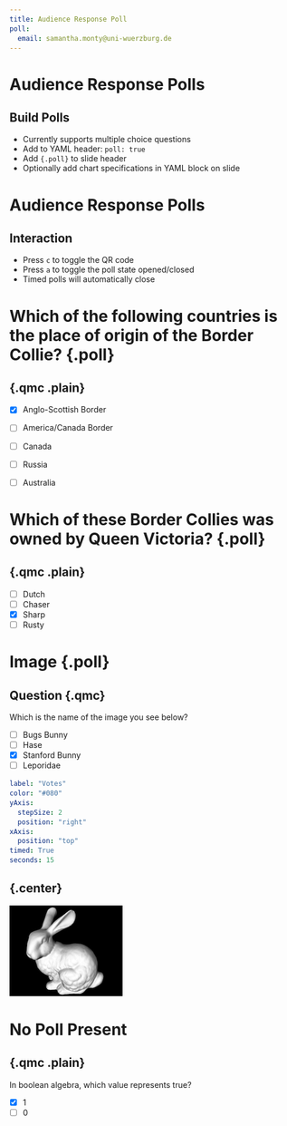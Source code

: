 ```yaml
---
title: Audience Response Poll
poll: 
  email: samantha.monty@uni-wuerzburg.de
---
```


# Audience Response Polls

## Build Polls

- Currently supports multiple choice questions
- Add to YAML header: `poll: true`
- Add `{.poll}` to slide header
- Optionally add chart specifications in YAML block on slide


# Audience Response Polls

## Interaction

- Press `c` to toggle the QR code
- Press `a` to toggle the poll state opened/closed
- Timed polls will automatically close

# Which of the following countries is the place of origin of the Border Collie? {.poll}

## {.qmc .plain}

- [x] Anglo-Scottish Border
- [ ] America/Canada Border
- [ ] Canada
- [ ] Russia
- [ ] Australia


# Which of these Border Collies was owned by Queen Victoria? {.poll}

## {.qmc .plain}

- [ ] Dutch
- [ ] Chaser
- [x] Sharp
- [ ] Rusty

# Image {.poll}

## Question {.qmc}

Which is the name of the image you see below?

- [ ] Bugs Bunny
- [ ] Hase
- [x] Stanford Bunny
- [ ] Leporidae

```yaml
label: "Votes"
color: "#080"
yAxis:
  stepSize: 2 
  position: "right"
xAxis:
  position: "top"
timed: True
seconds: 15
``` 

## {.center}

![](example-stanford-bunny-200x160.jpg)

# No Poll Present

## {.qmc .plain}

In boolean algebra, which value represents true?

- [x] 1
- [ ] 0